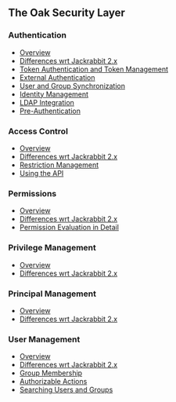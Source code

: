 <!--
   Licensed to the Apache Software Foundation (ASF) under one or more
   contributor license agreements.  See the NOTICE file distributed with
   this work for additional information regarding copyright ownership.
   The ASF licenses this file to You under the Apache License, Version 2.0
   (the "License"); you may not use this file except in compliance with
   the License.  You may obtain a copy of the License at

       http://www.apache.org/licenses/LICENSE-2.0

   Unless required by applicable law or agreed to in writing, software
   distributed under the License is distributed on an "AS IS" BASIS,
   WITHOUT WARRANTIES OR CONDITIONS OF ANY KIND, either express or implied.
   See the License for the specific language governing permissions and
   limitations under the License.
  -->

The Oak Security Layer
--------------------------------------------------------------------------------

### Authentication

 * [Overview](authentication.html)
 * [Differences wrt Jackrabbit 2.x](authentication/differences.html)
 * [Token Authentication and Token Management](authentication/tokenmanagement.html)
 * [External Authentication](authentication/externalloginmodule.html)
 * [User and Group Synchronization](authentication/usersync.html)
 * [Identity Management](authentication/identitymanagement.html)
 * [LDAP Integration](authentication/ldap.html)
 * [Pre-Authentication](authentication/preauthentication.html)

### Access Control

 * [Overview](accesscontrol.html)
 * [Differences wrt Jackrabbit 2.x](accesscontrol/differences.html)
 * [Restriction Management](accesscontrol/restriction.html)
 * [Using the API](accesscontrol/editing.html)

### Permissions

 * [Overview](permission.html)
 * [Differences wrt Jackrabbit 2.x](permission/differences.html)
 * [Permission Evaluation in Detail](permission/evaluation.html)

### Privilege Management

 * [Overview](privilege.html)
 * [Differences wrt Jackrabbit 2.x](privilege/differences.html)

### Principal Management

 * [Overview](principal.html)
 * [Differences wrt Jackrabbit 2.x](principal/differences.html)

### User Management

 * [Overview](user.html)
 * [Differences wrt Jackrabbit 2.x](user/differences.html)
 * [Group Membership](user/membership.html)
 * [Authorizable Actions](user/authorizableaction.html)
 * [Searching Users and Groups](user/query.html)

